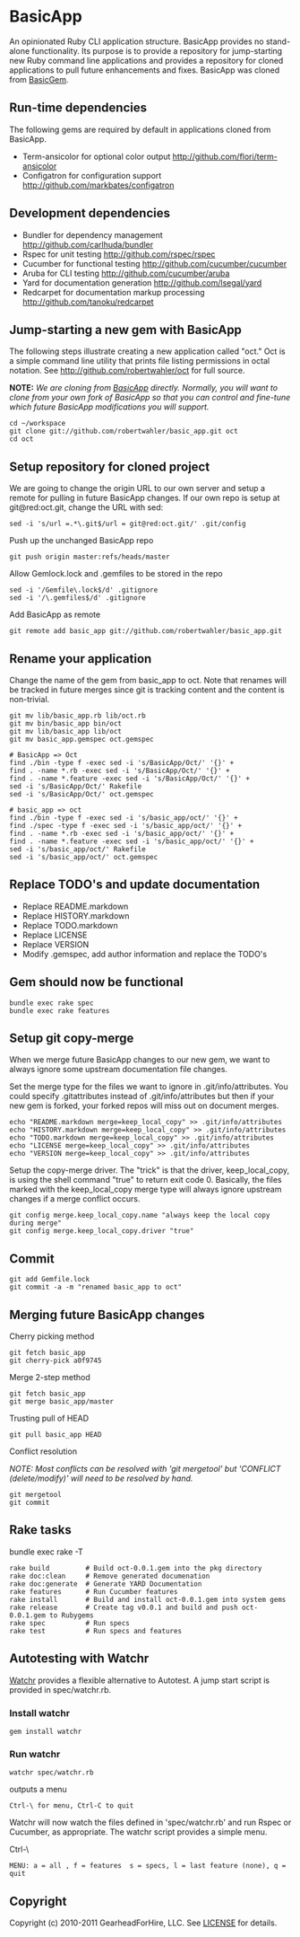 BasicApp
========

An opinionated Ruby CLI application structure. BasicApp provides no stand-alone
functionality.  Its purpose is to provide a repository for jump-starting new
Ruby command line applications and provides a repository for cloned applications
to pull future enhancements and fixes. BasicApp was cloned
from [BasicGem](http://github.com/robertwahler/basicgem).


Run-time dependencies
---------------------
The following gems are required by default in applications cloned from BasicApp.

* Term-ansicolor for optional color output <http://github.com/flori/term-ansicolor>
* Configatron for configuration support <http://github.com/markbates/configatron>


Development dependencies
------------------------

* Bundler for dependency management <http://github.com/carlhuda/bundler>
* Rspec for unit testing <http://github.com/rspec/rspec>
* Cucumber for functional testing <http://github.com/cucumber/cucumber>
* Aruba for CLI testing <http://github.com/cucumber/aruba>
* Yard for documentation generation <http://github.com/lsegal/yard>
* Redcarpet for documentation markup processing <http://github.com/tanoku/redcarpet>


Jump-starting a new gem with BasicApp
-----------------------------------------

The following steps illustrate creating a new application called "oct." Oct
is a simple command line utility that prints file listing permissions in octal
notation. See <http://github.com/robertwahler/oct> for full source.

**NOTE:** _We are cloning from [BasicApp](http://github.com/robertwahler/basic_app) directly.  Normally, you will want to clone from your own fork of BasicApp so that you can control and fine-tune which future BasicApp modifications you will support._

    cd ~/workspace
    git clone git://github.com/robertwahler/basic_app.git oct
    cd oct


Setup repository for cloned project
-----------------------------------

We are going to change the origin URL to our own server and setup a remote
for pulling in future BasicApp changes. If our own repo is setup at
git@red:oct.git, change the URL with sed:

    sed -i 's/url =.*\.git$/url = git@red:oct.git/' .git/config

Push up the unchanged BasicApp repo

    git push origin master:refs/heads/master

Allow Gemlock.lock and .gemfiles to be stored in the repo

    sed -i '/Gemfile\.lock$/d' .gitignore
    sed -i '/\.gemfiles$/d' .gitignore

Add BasicApp as remote

    git remote add basic_app git://github.com/robertwahler/basic_app.git


Rename your application
-----------------------

Change the name of the gem from basic_app to oct.  Note that
renames will be tracked in future merges since git is tracking content and
the content is non-trivial.

    git mv lib/basic_app.rb lib/oct.rb
    git mv bin/basic_app bin/oct
    git mv lib/basic_app lib/oct
    git mv basic_app.gemspec oct.gemspec

    # BasicApp => Oct
    find ./bin -type f -exec sed -i 's/BasicApp/Oct/' '{}' +
    find . -name *.rb -exec sed -i 's/BasicApp/Oct/' '{}' +
    find . -name *.feature -exec sed -i 's/BasicApp/Oct/' '{}' +
    sed -i 's/BasicApp/Oct/' Rakefile
    sed -i 's/BasicApp/Oct/' oct.gemspec

    # basic_app => oct
    find ./bin -type f -exec sed -i 's/basic_app/oct/' '{}' +
    find ./spec -type f -exec sed -i 's/basic_app/oct/' '{}' +
    find . -name *.rb -exec sed -i 's/basic_app/oct/' '{}' +
    find . -name *.feature -exec sed -i 's/basic_app/oct/' '{}' +
    sed -i 's/basic_app/oct/' Rakefile
    sed -i 's/basic_app/oct/' oct.gemspec


Replace TODO's and update documentation
---------------------------------------

* Replace README.markdown
* Replace HISTORY.markdown
* Replace TODO.markdown
* Replace LICENSE
* Replace VERSION
* Modify .gemspec, add author information and replace the TODO's


Gem should now be functional
---------------------------

    bundle exec rake spec
    bundle exec rake features


Setup git copy-merge
--------------------
When we merge future BasicApp changes to our new gem, we want to always ignore
some upstream documentation file changes.

Set the merge type for the files we want to ignore in .git/info/attributes. You
could specify .gitattributes instead of .git/info/attributes but then if your
new gem is forked, your forked repos will miss out on document merges.

    echo "README.markdown merge=keep_local_copy" >> .git/info/attributes
    echo "HISTORY.markdown merge=keep_local_copy" >> .git/info/attributes
    echo "TODO.markdown merge=keep_local_copy" >> .git/info/attributes
    echo "LICENSE merge=keep_local_copy" >> .git/info/attributes
    echo "VERSION merge=keep_local_copy" >> .git/info/attributes


Setup the copy-merge driver. The "trick" is that the driver, keep_local_copy, is using
the shell command "true" to return exit code 0.  Basically, the files marked with
the keep_local_copy merge type will always ignore upstream changes if a merge conflict occurs.

    git config merge.keep_local_copy.name "always keep the local copy during merge"
    git config merge.keep_local_copy.driver "true"

Commit
------

    git add Gemfile.lock
    git commit -a -m "renamed basic_app to oct"


Merging future BasicApp changes
-------------------------------

Cherry picking method

    git fetch basic_app
    git cherry-pick a0f9745

Merge 2-step method

    git fetch basic_app
    git merge basic_app/master

Trusting pull of HEAD

    git pull basic_app HEAD

Conflict resolution

*NOTE: Most conflicts can be resolved with 'git mergetool' but 'CONFLICT (delete/modify)' will
need to be resolved by hand.*

    git mergetool
    git commit


Rake tasks
----------

bundle exec rake -T

    rake build         # Build oct-0.0.1.gem into the pkg directory
    rake doc:clean     # Remove generated documenation
    rake doc:generate  # Generate YARD Documentation
    rake features      # Run Cucumber features
    rake install       # Build and install oct-0.0.1.gem into system gems
    rake release       # Create tag v0.0.1 and build and push oct-0.0.1.gem to Rubygems
    rake spec          # Run specs
    rake test          # Run specs and features


Autotesting with Watchr
-------------------------

[Watchr](http://github.com/mynyml/watchr) provides a flexible alternative to Autotest.  A
jump start script is provided in spec/watchr.rb.

### Install watchr ###

    gem install watchr

### Run watchr ###

    watchr spec/watchr.rb

outputs a menu

    Ctrl-\ for menu, Ctrl-C to quit

Watchr will now watch the files defined in 'spec/watchr.rb' and run Rspec or Cucumber, as appropriate.
The watchr script provides a simple menu.

Ctrl-\

    MENU: a = all , f = features  s = specs, l = last feature (none), q = quit


Copyright
---------

Copyright (c) 2010-2011 GearheadForHire, LLC. See [LICENSE](LICENSE) for details.
